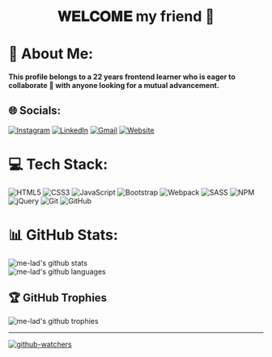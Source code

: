 <div align="center">

# 𝐖𝐄𝐋𝐂𝐎𝐌𝐄 my friend 🤗

</div>

# 📜 About Me:

#### This profile belongs to a 22 years frontend learner who is eager to collaborate 🤝 with anyone looking for a mutual advancement.

## 🌐 Socials:

[![Instagram][instagram-badge]](https://instagram.com/me.ilad_) [![LinkedIn][linkedin-badge]](https://linkedin.com/in/iesmaeili) [![Gmail][gmail-badge]](mailto:mresmaeili.me@gmail.com) [![Website][website-badge]](https://iesmaeili.ir)

# 💻 Tech Stack:

![HTML5][html-badge] ![CSS3][css-badge] ![JavaScript][js-badge] ![Bootstrap][bootstrap-badge] ![Webpack][webpack-badge] ![SASS][sass-badge] ![NPM][npm-badge] ![jQuery][jquery-badge] ![Git][git-badge] ![GitHub][github-badge]

# 📊 GitHub Stats:

![me-lad's github stats][github-stats]<br/>
![me-lad's github languages][language-stats]

## 🏆 GitHub Trophies

![me-lad's github trophies][github-trophies]

---

[![github-watchers][github-watchers]](https://visitcount.itsvg.in)

<!-- All links -->

[instagram-badge]: https://img.shields.io/badge/Instagram-%23E4405F.svg?logo=Instagram&logoColor=white
[linkedin-badge]: https://img.shields.io/badge/LinkedIn-%230077B5.svg?logo=linkedin&logoColor=white
[gmail-badge]: https://img.shields.io/badge/Gmail-red.svg?logo=Gmail&logoColor=white
[website-badge]: https://img.shields.io/badge/Website-000000.svg?logo=about.me&?&logoColor=white
[js-badge]: https://img.shields.io/badge/javascript-%23323330.svg?style=for-the-badge&logo=javascript&logoColor=%23F7DF1E
[css-badge]: https://img.shields.io/badge/css3-%231572B6.svg?style=for-the-badge&logo=css3&logoColor=white
[html-badge]: https://img.shields.io/badge/html5-%23E34F26.svg?style=for-the-badge&logo=html5&logoColor=white
[bootstrap-badge]: https://img.shields.io/badge/bootstrap-%238511FA.svg?style=for-the-badge&logo=bootstrap&logoColor=white
[webpack-badge]: https://img.shields.io/badge/webpack-%238DD6F9.svg?style=for-the-badge&logo=webpack&logoColor=black
[sass-badge]: https://img.shields.io/badge/SASS-hotpink.svg?style=for-the-badge&logo=SASS&logoColor=white
[npm-badge]: https://img.shields.io/badge/NPM-%23CB3837.svg?style=for-the-badge&logo=npm&logoColor=white
[jquery-badge]: https://img.shields.io/badge/jquery-%230769AD.svg?style=for-the-badge&logo=jquery&logoColor=white
[git-badge]: https://img.shields.io/badge/git-%23F05033.svg?style=for-the-badge&logo=git&logoColor=white
[github-badge]: https://img.shields.io/badge/github-%23121011.svg?style=for-the-badge&logo=github&logoColor=white
[github-stats]: https://github-readme-stats.vercel.app/api?username=me-lad&theme=blue-green
[language-stats]: https://github-readme-stats.vercel.app/api/top-langs/?username=me-lad&theme=dark&hide_border=false&include_all_commits=false&count_private=false&layout=compact
[github-trophies]: https://github-profile-trophy.vercel.app/?username=me-lad&theme=gruvbox&no-frame=false&no-bg=false&margin-w=4
[github-watchers]: https://visitcount.itsvg.in/api?id=me-lad&icon=5&color=8
